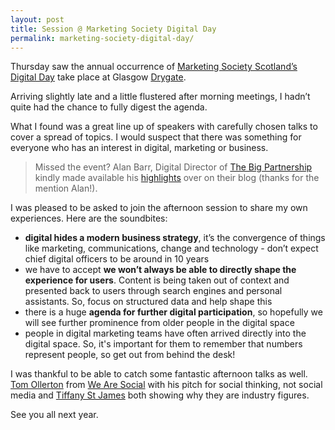 ```yaml
---
layout: post
title: Session @ Marketing Society Digital Day
permalink: marketing-society-digital-day/
---
```

Thursday saw the annual occurrence of [Marketing Society Scotland’s Digital Day](https://www.marketingsociety.com/events-gallery/digital-day-scotland-2015) take place at Glasgow [Drygate](http://drygate.com/).

Arriving slightly late and a little flustered after morning meetings, I hadn’t quite had the chance to fully digest the agenda. 

What I found was a great line up of speakers with carefully chosen talks to cover a spread of topics. I would suspect that there was something for everyone who has an interest in digital, marketing or business. 

> Missed the event? Alan Barr, Digital Director of [The Big Partnership](http://www.bigpartnership.co.uk/) kindly made available his [highlights](http://www.bigpartnership.co.uk/blog/digital-marketing/518-big-at-digitalday2015) over on their blog (thanks for the mention Alan!).

I was pleased to be asked to join the afternoon session to share my own experiences. Here are the soundbites:

- **digital hides a modern business strategy**, it’s the convergence of things like marketing, communications, change and technology - don’t expect chief digital officers to be around in 10 years
- we have to accept **we won’t always be able to directly shape the experience for users**. Content is being taken out of context and presented back to users through search engines and personal assistants. So, focus on structured data and help shape this
- there is a huge **agenda for further digital participation**, so hopefully we will see further prominence from older people in the digital space
- people in digital marketing teams have often arrived directly into the digital space. So, it's important for them to remember that numbers represent people, so get out from behind the desk!

I was thankful to be able to catch some fantastic afternoon talks as well. [Tom Ollerton](https://twitter.com/mrtomollerton) from [We Are Social](http://wearesocial.net/) with his pitch for social thinking, not social media and [Tiffany St James](https://twitter.com/tiffanystjames) both showing why they are industry figures.

See you all next year. 